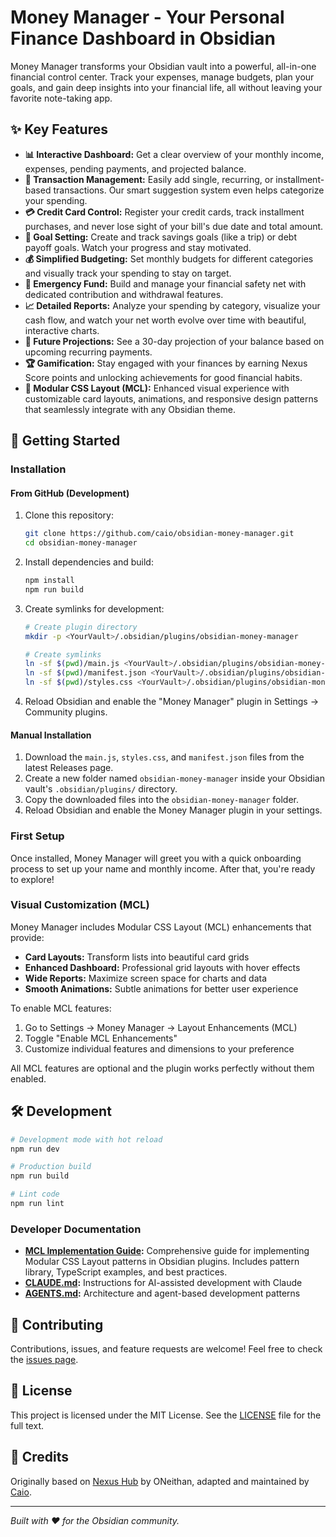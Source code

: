 # Money Manager - Your Personal Finance Dashboard in Obsidian

Money Manager transforms your Obsidian vault into a powerful, all-in-one financial control center. Track your expenses, manage budgets, plan your goals, and gain deep insights into your financial life, all without leaving your favorite note-taking app.

## ✨ Key Features

- **📊 Interactive Dashboard:** Get a clear overview of your monthly income, expenses, pending payments, and projected balance.
- **💸 Transaction Management:** Easily add single, recurring, or installment-based transactions. Our smart suggestion system even helps categorize your spending.
- **💳 Credit Card Control:** Register your credit cards, track installment purchases, and never lose sight of your bill's due date and total amount.
- **🎯 Goal Setting:** Create and track savings goals (like a trip) or debt payoff goals. Watch your progress and stay motivated.
- **💰 Simplified Budgeting:** Set monthly budgets for different categories and visually track your spending to stay on target.
- **🚨 Emergency Fund:** Build and manage your financial safety net with dedicated contribution and withdrawal features.
- **📈 Detailed Reports:** Analyze your spending by category, visualize your cash flow, and watch your net worth evolve over time with beautiful, interactive charts.
- **🔮 Future Projections:** See a 30-day projection of your balance based on upcoming recurring payments.
- **🏆 Gamification:** Stay engaged with your finances by earning Nexus Score points and unlocking achievements for good financial habits.
- **🎨 Modular CSS Layout (MCL):** Enhanced visual experience with customizable card layouts, animations, and responsive design patterns that seamlessly integrate with any Obsidian theme.

## 🚀 Getting Started

### Installation

#### From GitHub (Development)

1. Clone this repository:
   ```bash
   git clone https://github.com/caio/obsidian-money-manager.git
   cd obsidian-money-manager
   ```

2. Install dependencies and build:
   ```bash
   npm install
   npm run build
   ```

3. Create symlinks for development:
   ```bash
   # Create plugin directory
   mkdir -p <YourVault>/.obsidian/plugins/obsidian-money-manager

   # Create symlinks
   ln -sf $(pwd)/main.js <YourVault>/.obsidian/plugins/obsidian-money-manager/main.js
   ln -sf $(pwd)/manifest.json <YourVault>/.obsidian/plugins/obsidian-money-manager/manifest.json
   ln -sf $(pwd)/styles.css <YourVault>/.obsidian/plugins/obsidian-money-manager/styles.css
   ```

4. Reload Obsidian and enable the "Money Manager" plugin in Settings → Community plugins.

#### Manual Installation

1. Download the `main.js`, `styles.css`, and `manifest.json` files from the latest Releases page.
2. Create a new folder named `obsidian-money-manager` inside your Obsidian vault's `.obsidian/plugins/` directory.
3. Copy the downloaded files into the `obsidian-money-manager` folder.
4. Reload Obsidian and enable the Money Manager plugin in your settings.

### First Setup

Once installed, Money Manager will greet you with a quick onboarding process to set up your name and monthly income. After that, you're ready to explore!

### Visual Customization (MCL)

Money Manager includes Modular CSS Layout (MCL) enhancements that provide:

- **Card Layouts:** Transform lists into beautiful card grids
- **Enhanced Dashboard:** Professional grid layouts with hover effects
- **Wide Reports:** Maximize screen space for charts and data
- **Smooth Animations:** Subtle animations for better user experience

To enable MCL features:
1. Go to Settings → Money Manager → Layout Enhancements (MCL)
2. Toggle "Enable MCL Enhancements"
3. Customize individual features and dimensions to your preference

All MCL features are optional and the plugin works perfectly without them enabled.

## 🛠 Development

```bash
# Development mode with hot reload
npm run dev

# Production build
npm run build

# Lint code
npm run lint
```

### Developer Documentation

- **[MCL Implementation Guide](MCL-IMPLEMENTATION-GUIDE.md):** Comprehensive guide for implementing Modular CSS Layout patterns in Obsidian plugins. Includes pattern library, TypeScript examples, and best practices.
- **[CLAUDE.md](CLAUDE.md):** Instructions for AI-assisted development with Claude
- **[AGENTS.md](AGENTS.md):** Architecture and agent-based development patterns

## 🤝 Contributing

Contributions, issues, and feature requests are welcome! Feel free to check the [issues page](https://github.com/caio/obsidian-money-manager/issues).

## 📜 License

This project is licensed under the MIT License. See the [LICENSE](LICENSE) file for the full text.

## 👏 Credits

Originally based on [Nexus Hub](https://github.com/ONeithan/nexus-hub) by ONeithan, adapted and maintained by [Caio](https://github.com/caio).

---

*Built with ❤️ for the Obsidian community.*
